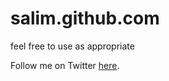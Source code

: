 salim.github.com
==================
feel free to use as appropriate

Follow me on Twitter <a href="https://twitter.com/intent/user?screen_name=salimhafid">here</a>.
